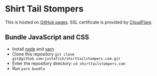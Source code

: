 # Shirt Tail Stompers

This is hosted on [GitHub pages](https://pages.github.com/). SSL certificate is provided by [CloudFlare](https://blog.cloudflare.com/secure-and-fast-github-pages-with-cloudflare/).

## Bundle JavaScript and CSS

- Install [node](https://nodejs.org/en/download/) and [yarn](https://yarnpkg.com/en/docs/install)
- Clone this repository `git clone git@github.com:justafish/shirttailstompers.com.git`
- Enter the repository directory: `cd shirttailstompers.com`
- Run `yarn bundle`
